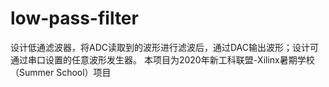 # low-pass-filter
设计低通滤波器，将ADC读取到的波形进行滤波后，通过DAC输出波形；设计可通过串口设置的任意波形发生器。
本项目为2020年新工科联盟-Xilinx暑期学校（Summer School）项目
